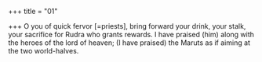 +++
title = "01"

+++
O you of quick fervor [=priests], bring forward your drink, your stalk,  your sacrifice for Rudra who grants rewards.
I have praised (him) along with the heroes of the lord of heaven; (I have  praised) the Maruts as if aiming at the two world-halves.